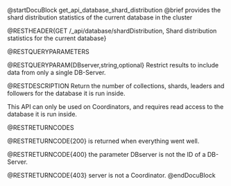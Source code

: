 
@startDocuBlock get_api_database_shard_distribution
@brief provides the shard distribution statistics of the current database in the cluster

@RESTHEADER{GET /_api/database/shardDistribution, Shard distribution statistics for the current database}

@RESTQUERYPARAMETERS

@RESTQUERYPARAM{DBserver,string,optional}
Restrict results to include data from only a single DB-Server.

@RESTDESCRIPTION
Return the number of collections, shards, leaders and followers for the
database it is run inside.

This API can only be used on Coordinators, and requires read access to the
database it is run inside.

@RESTRETURNCODES

@RESTRETURNCODE{200} is returned when everything went well.

@RESTRETURNCODE{400} the parameter DBserver is not the ID of a DB-Server.

@RESTRETURNCODE{403} server is not a Coordinator.
@endDocuBlock
